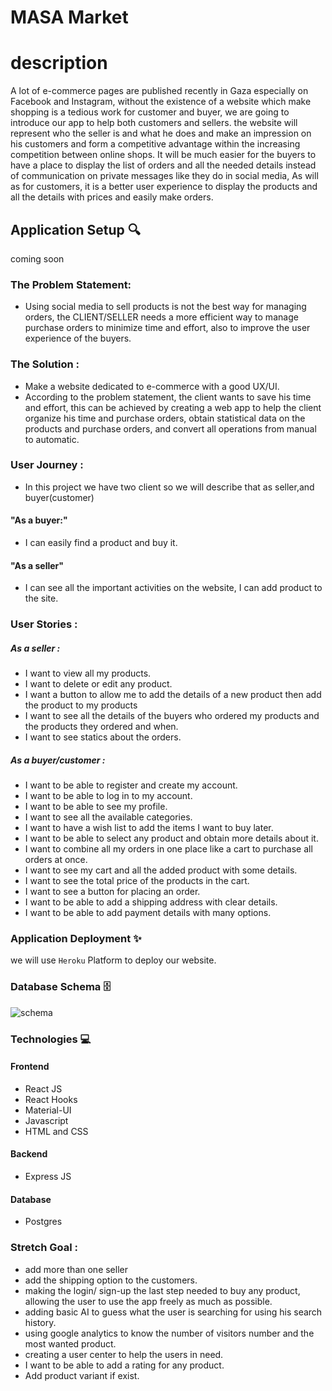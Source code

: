 # MASA Market

# description

A lot of e-commerce pages are published recently in Gaza especially on Facebook and Instagram, without the existence of a website which make shopping is a tedious work for customer and buyer, we are going to introduce our app to help both customers and sellers. the website will represent who the seller is and what he does and make an impression on his customers and form a competitive advantage within the increasing competition between online shops. It will be much easier for the buyers to have a place to display the list of orders and all the needed details instead of communication on private messages like they do in social media, As will as for customers, it is a better user experience to display the products and all the details with prices and easily make orders.

## Application Setup :mag:

coming soon

### The Problem Statement:

- Using social media to sell products is not the best way for managing orders, the CLIENT/SELLER needs a more efficient way to manage purchase orders to minimize time and effort, also to improve the user experience of the buyers.

### The Solution :

- Make a website dedicated to e-commerce with a good UX/UI.
- According to the problem statement, the client wants to save his time and effort, this can be achieved by creating a web app to help the client organize his time and purchase orders, obtain statistical data on the products and purchase orders, and convert all operations from manual to automatic.

### User Journey :

- In this project we have two client so we will describe that as seller,and buyer(customer)

#### "As a buyer:"

- I can easily find a product and buy it.

#### "As a seller"

- I can see all the important activities on the website, I can add product to the site.

### User Stories :

##### As a seller :

- I want to view all my products.
- I want to delete or edit any product.
- I want a button to allow me to add the details of a new product then add the product to my products
- I want to see all the details of the buyers who ordered my products and the products they ordered and when.
- I want to see statics about the orders.

##### As a buyer/customer :

- I want to be able to register and create my account.
- I want to be able to log in to my account.
- I want to be able to see my profile.
- I want to see all the available categories.
- I want to have a wish list to add the items I want to buy later.
- I want to be able to select any product and obtain more details about it.
- I want to combine all my orders in one place like a cart to purchase all orders at once.
- I want to see my cart and all the added product with some details.
- I want to see the total price of the products in the cart.
- I want to see a button for placing an order.
- I want to be able to add a shipping address with clear details.
- I want to be able to add payment details with many options.

### Application Deployment :sparkles:

we will use `Heroku` Platform to deploy our website.

### Database Schema :file_cabinet:

![schema](https://i.imgur.com/RoemH6h.png)

### Technologies :computer:

#### Frontend

- React JS
- React Hooks
- Material-UI
- Javascript
- HTML and CSS

#### Backend

- Express JS

#### Database

- Postgres

### Stretch Goal :

- add more than one seller
- add the shipping option to the customers.
- making the login/ sign-up the last step needed to buy any product, allowing the user to use the app freely as much as possible.
- adding basic AI to guess what the user is searching for using his search history.
- using google analytics to know the number of visitors number and the most wanted product.
- creating a user center to help the users in need.
- I want to be able to add a rating for any product.
- Add product variant if exist.
